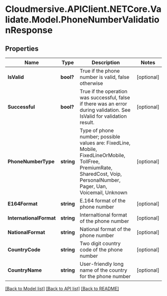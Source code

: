 # Cloudmersive.APIClient.NETCore.Validate.Model.PhoneNumberValidationResponse
## Properties

Name | Type | Description | Notes
------------ | ------------- | ------------- | -------------
**IsValid** | **bool?** | True if the phone number is valid, false otherwise | [optional] 
**Successful** | **bool?** | True if the operation was successful, false if there was an error during validation.  See IsValid for validation result. | [optional] 
**PhoneNumberType** | **string** | Type of phone number; possible values are: FixedLine, Mobile, FixedLineOrMobile, TollFree, PremiumRate,   SharedCost, Voip, PersonalNumber, Pager, Uan, Voicemail, Unknown | [optional] 
**E164Format** | **string** | E.164 format of the phone number | [optional] 
**InternationalFormat** | **string** | Internaltional format of the phone number | [optional] 
**NationalFormat** | **string** | National format of the phone number | [optional] 
**CountryCode** | **string** | Two digit country code of the phone number | [optional] 
**CountryName** | **string** | User-friendly long name of the country for the phone number | [optional] 

[[Back to Model list]](../README.md#documentation-for-models) [[Back to API list]](../README.md#documentation-for-api-endpoints) [[Back to README]](../README.md)

